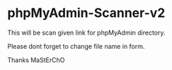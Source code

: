 # phpMyAdmin-Scanner-v2

This will be scan given link for phpMyAdmin directory.

Please dont forget to change file name in form.

Thanks
MaStErChO
